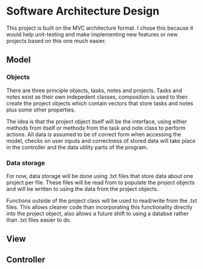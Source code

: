 # Software Architecture Design
This project is built on the MVC architecture format. I chose this because it would help unit-testing and make implementing new features or new projects based on this one much easier.

## Model
### Objects
There are three principle objects, tasks, notes and projects. Tasks and notes exist as their own indepedent classes, composition is used to then create the project objects which contain vectors that store tasks and notes plus some other properties.

The idea is that the project object itself will be the interface, using either methods from itself or methods from the task and note class to perform actions. All data is assumed to be of correct form when accessing the model, checks on user inputs and correctness of stored data will take place in the controller and the data utility parts of the program.

### Data storage
For now, data storage will be done using .txt files that store data about one project per file. These files will be read from to populate the project objects and will be written to using the data from the project objects.

Functions outside of the project class will be used to read/write from the .txt files. This allows cleaner code than incorporating this functionality directly into the project object, also allows a future shift to using a databse rather than .txt files easier to do.

## View

## Controller
